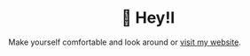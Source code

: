 <h1 align="center">👋 Hey!l</h1>
Make yourself comfortable and look around or <a href="https://poudel-bibek.github.io/">visit my website</a>.
